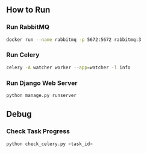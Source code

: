 ## How to Run

### Run RabbitMQ

```bash
docker run --name rabbitmq -p 5672:5672 rabbitmq:3
```

### Run Celery

```bash
celery -A watcher worker --app=watcher -l info
```

### Run Django Web Server

```bash
python manage.py runserver
```

## Debug

### Check Task Progress

```bash
python check_celery.py <task_id>
```
